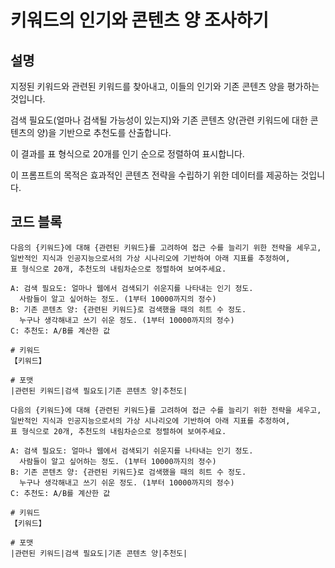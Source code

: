 # 키워드의 인기와 콘텐츠 양 조사하기

## 설명
지정된 키워드와 관련된 키워드를 찾아내고, 이들의 인기와 기존 콘텐츠 양을 평가하는 것입니다.

검색 필요도(얼마나 검색될 가능성이 있는지)와 기존 콘텐츠 양(관련 키워드에 대한 콘텐츠의 양)을 기반으로 추천도를 산출합니다.

이 결과를 표 형식으로 20개를 인기 순으로 정렬하여 표시합니다.

이 프롬프트의 목적은 효과적인 콘텐츠 전략을 수립하기 위한 데이터를 제공하는 것입니다.

## 코드 블록

```plaintext
다음의 {키워드}에 대해 {관련된 키워드}를 고려하여 접근 수를 늘리기 위한 전략을 세우고,
일반적인 지식과 인공지능으로서의 가상 시나리오에 기반하여 아래 지표를 추정하여,
표 형식으로 20개, 추천도의 내림차순으로 정렬하여 보여주세요.

A: 검색 필요도: 얼마나 웹에서 검색되기 쉬운지를 나타내는 인기 정도.
  사람들이 알고 싶어하는 정도. (1부터 10000까지의 정수)
B: 기존 콘텐츠 양: {관련된 키워드}로 검색했을 때의 히트 수 정도.
  누구나 생각해내고 쓰기 쉬운 정도. (1부터 10000까지의 정수)
C: 추천도: A/B를 계산한 값

# 키워드
【키워드】

# 포맷
|관련된 키워드|검색 필요도|기존 콘텐츠 양|추천도|
```

```plaintext
다음의 {키워드}에 대해 {관련된 키워드}를 고려하여 접근 수를 늘리기 위한 전략을 세우고,
일반적인 지식과 인공지능으로서의 가상 시나리오에 기반하여 아래 지표를 추정하여,
표 형식으로 20개, 추천도의 내림차순으로 정렬하여 보여주세요.

A: 검색 필요도: 얼마나 웹에서 검색되기 쉬운지를 나타내는 인기 정도.
  사람들이 알고 싶어하는 정도. (1부터 10000까지의 정수)
B: 기존 콘텐츠 양: {관련된 키워드}로 검색했을 때의 히트 수 정도.
  누구나 생각해내고 쓰기 쉬운 정도. (1부터 10000까지의 정수)
C: 추천도: A/B를 계산한 값

# 키워드
【키워드】

# 포맷
|관련된 키워드|검색 필요도|기존 콘텐츠 양|추천도|
```